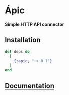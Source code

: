 # Ápic

**Simple HTTP API connector**

## Installation

```elixir
def deps do
  [
    {:apic, "~> 0.1"}
  ]
end
```

## [Documentation](https://hexdocs.pm/apic)

